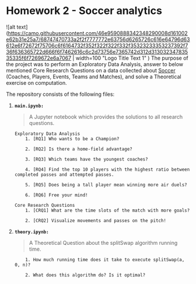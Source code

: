 # Homework 2 - Soccer analytics
![alt text](https://camo.githubusercontent.com/46e9590888342348290008d161002e62b31e25a7/68747470733a2f2f7777772e63756d6265726c616e64796d63612e6f72672f75706c6f6164732f352f322f322f332f35323233353237392f736f636365722d666f6f7462616c6c2d73756e7365742d312d31303234783535335f6f7269672e6a7067 | width=100 "Logo Title Text 1" )
The purpose of the project was to perform an Exploratory Data Analysis, answer to below mentioned Core Research Questions on a data collected about [Soccer](https://figshare.com/collections/Soccer_match_event_dataset/4415000) (Coaches, Players, Events, Teams and Matches), and solve a Theoretical exercise on computation.

The repository consists of the following files:
  1. __```main.ipynb:```__
      > A Jupyter notebook which provides the solutions to all research questions.
      ```                                        
      Exploratory Data Analysis      
          1. [RQ1] Who wants to be a Champion?
          
          2. [RQ2] Is there a home-field advantage?
          
          3. [RQ3] Which teams have the youngest coaches?
          
          4. [RQ4] Find the top 10 players with the highest ratio between completed passes and attempted passes.
          
          5. [RQ5] Does being a tall player mean winning more air duels?
          
          6. [RQ6] Free your mind!
          
      Core Research Questions
          1. [CRQ1] What are the time slots of the match with more goals? 
          
          2. [CRQ2] Visualize movements and passes on the pitch!
      
      ```
  
  2. __```theory.ipynb:```__
      > A Theoretical Question about the splitSwap algorithm running time.
        ```
            1. How much running time does it take to execute splitSwap(a, 0, n)?
          
            2. What does this algorithm do? Is it optimal?
        ```  
 
